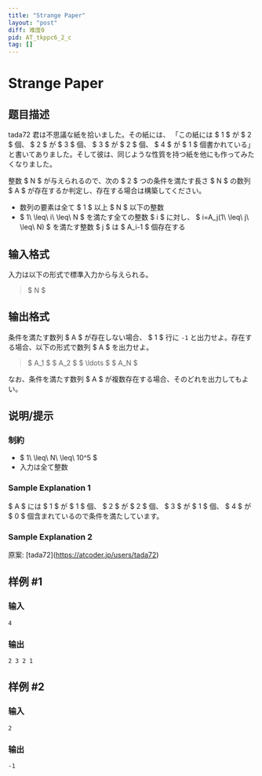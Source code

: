 ```yaml
---
title: "Strange Paper"
layout: "post"
diff: 难度0
pid: AT_tkppc6_2_c
tag: []
---
```


# Strange Paper

## 题目描述

[problemUrl]: https://atcoder.jp/contests/tkppc6-2/tasks/tkppc6_2_c

tada72 君は不思議な紙を拾いました。その紙には、 「この紙には $ 1 $ が $ 2 $ 個、 $ 2 $ が $ 3 $ 個、 $ 3 $ が $ 2 $ 個、 $ 4 $ が $ 1 $ 個書かれている」と書いてありました。そして彼は、同じような性質を持つ紙を他にも作ってみたくなりました。

整数 $ N $ が与えられるので、次の $ 2 $ つの条件を満たす長さ $ N $ の数列 $ A $ が存在するか判定し、存在する場合は構築してください。

- 数列の要素は全て $ 1 $ 以上 $ N $ 以下の整数
- $ 1\ \leq\ i\ \leq\ N $ を満たす全ての整数 $ i $ に対し、 $ i=A_j(1\ \leq\ j\ \leq\ N) $ を満たす整数 $ j $ は $ A_i-1 $ 個存在する

## 输入格式

入力は以下の形式で標準入力から与えられる。

> $ N $

## 输出格式

条件を満たす数列 $ A $ が存在しない場合、 $ 1 $ 行に `-1` と出力せよ。存在する場合、以下の形式で数列 $ A $ を出力せよ。

> $ A_1 $ $ A_2 $ $ \ldots $ $ A_N $

なお、条件を満たす数列 $ A $ が複数存在する場合、そのどれを出力してもよい。

## 说明/提示

### 制約

- $ 1\ \leq\ N\ \leq\ 10^5 $
- 入力は全て整数

### Sample Explanation 1

$ A $ には $ 1 $ が $ 1 $ 個、 $ 2 $ が $ 2 $ 個、 $ 3 $ が $ 1 $ 個、 $ 4 $ が $ 0 $ 個含まれているので条件を満たしています。

### Sample Explanation 2

原案: \[tada72\](https://atcoder.jp/users/tada72)

## 样例 #1

### 输入

```
4
```

### 输出

```
2 3 2 1
```

## 样例 #2

### 输入

```
2
```

### 输出

```
-1
```

